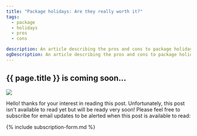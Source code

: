 ```yaml
---
title: "Package holidays: Are they really worth it?"
tags:
  - package
  - holidays
  - pros
  - cons

description: An article describing the pros and cons to package holidays.
ogDescription: An article describing the pros and cons to package holidays.
---
```


## {{ page.title }} is coming soon...

<!--more-->

<img src="{{ site.baseurl }}/static/img/under-construction.jpg" class="img-fluid">

Hello! thanks for your interest in reading this post. Unfortunately, this post isn't available to read yet but will be ready very soon! 
Please feel free to subscribe for email updates to be alerted when this post is available to read:

{% include subscription-form.md %}